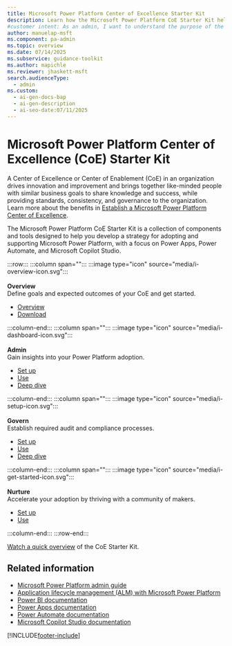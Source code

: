 ```yaml
---
title: Microsoft Power Platform Center of Excellence Starter Kit
description: Learn how the Microsoft Power Platform CoE Starter Kit helps organizations drive innovation, establish governance, and accelerate adoption of Power Apps, Power Automate, and Microsoft Copilot Studio.
#customer intent: As an admin, I want to understand the purpose of the Microsoft Power Platform CoE Starter Kit so that I can evaluate its benefits for my organization.  
author: manuelap-msft
ms.component: pa-admin
ms.topic: overview
ms.date: 07/14/2025
ms.subservice: guidance-toolkit
ms.author: mapichle
ms.reviewer: jhaskett-msft
search.audienceType:
  - admin
ms.custom:
  - ai-gen-docs-bap
  - ai-gen-description
  - ai-seo-date:07/11/2025
---
```


# Microsoft Power Platform Center of Excellence (CoE) Starter Kit

A Center of Excellence or Center of Enablement (CoE) in an organization drives innovation and improvement and brings together like-minded people with similar business goals to share knowledge and success, while providing standards, consistency, and governance to the organization. Learn more about the benefits in [Establish a Microsoft Power Platform Center of Excellence](../adoption/coe.md).

The Microsoft Power Platform CoE Starter Kit is a collection of components and tools designed to help you develop a strategy for adopting and supporting Microsoft Power Platform, with a focus on Power Apps, Power Automate, and Microsoft Copilot Studio.

:::row:::
   :::column span="":::
      :::image type="icon" source="media/i-overview-icon.svg":::<br><br>**Overview**<br>Define goals and expected outcomes of your CoE and get started.<br><ul><li>[Overview](overview.md)</li><li>[Download](<https://aka.ms/coestarterkitdownload>)</li></ul>
   :::column-end:::
   :::column span="":::
      :::image type="icon" source="media/i-dashboard-icon.svg":::<br><br>**Admin**<br>Gain insights into your Power Platform adoption.<br><ul><li>[Set up](setup-core-components.md)</li><li>[Use](core-components.md)</li><li>[Deep dive](power-bi.md)</li></ul>
   :::column-end:::
   :::column span="":::
      :::image type="icon" source="media/i-setup-icon.svg":::<br><br>**Govern**<br>Establish required audit and compliance processes.<br><ul><li>[Set up](setup-governance-components.md)</li><li>[Use](governance-components.md)</li><li>[Deep dive](example-processes.md)</li></ul>
   :::column-end:::
   :::column span="":::
      :::image type="icon" source="media/i-get-started-icon.svg":::<br><br>**Nurture**<br>Accelerate your adoption by thriving with a community of makers.<br><ul><li>[Set up](setup-nurture-components.md)</li><li>[Use](nurture-components.md)</li></ul>
   :::column-end:::
:::row-end:::

[Watch a quick overview](https://www.youtube.com/embed/3eF__GY0Vzg) of the CoE Starter Kit.

<!-- Is there a more recent video or training link we can provide? -->

## Related information

- [Microsoft Power Platform admin guide](../../admin/admin-documentation.md)
- [Application lifecycle management (ALM) with Microsoft Power Platform](../../alm/index.yml)
- [Power BI documentation](/power-bi)
- [Power Apps documentation](/powerapps)
- [Power Automate documentation](/power-automate)
- [Microsoft Copilot Studio documentation](/microsoft-copilot-studio/)

[!INCLUDE[footer-include](../../includes/footer-banner.md)]
